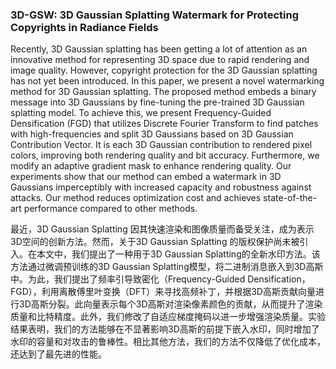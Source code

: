 ### 3D-GSW: 3D Gaussian Splatting Watermark for Protecting Copyrights in Radiance Fields

Recently, 3D Gaussian splatting has been getting a lot of attention as an innovative method for representing 3D space due to rapid rendering and image quality. However, copyright protection for the 3D Gaussian splatting has not yet been introduced. In this paper, we present a novel watermarking method for 3D Gaussian splatting. The proposed method embeds a binary message into 3D Gaussians by fine-tuning the pre-trained 3D Gaussian splatting model. To achieve this, we present Frequency-Guided Densification (FGD) that utilizes Discrete Fourier Transform to find patches with high-frequencies and split 3D Gaussians based on 3D Gaussian Contribution Vector. It is each 3D Gaussian contribution to rendered pixel colors, improving both rendering quality and bit accuracy. Furthermore, we modify an adaptive gradient mask to enhance rendering quality. Our experiments show that our method can embed a watermark in 3D Gaussians imperceptibly with increased capacity and robustness against attacks. Our method reduces optimization cost and achieves state-of-the-art performance compared to other methods.

最近，3D Gaussian Splatting 因其快速渲染和图像质量而备受关注，成为表示3D空间的创新方法。然而，关于3D Gaussian Splatting 的版权保护尚未被引入。在本文中，我们提出了一种用于3D Gaussian Splatting的全新水印方法。该方法通过微调预训练的3D Gaussian Splatting模型，将二进制消息嵌入到3D高斯中。为此，我们提出了频率引导致密化（Frequency-Guided Densification，FGD），利用离散傅里叶变换（DFT）来寻找高频补丁，并根据3D高斯贡献向量进行3D高斯分裂。此向量表示每个3D高斯对渲染像素颜色的贡献，从而提升了渲染质量和比特精度。此外，我们修改了自适应梯度掩码以进一步增强渲染质量。实验结果表明，我们的方法能够在不显著影响3D高斯的前提下嵌入水印，同时增加了水印的容量和对攻击的鲁棒性。相比其他方法，我们的方法不仅降低了优化成本，还达到了最先进的性能。
